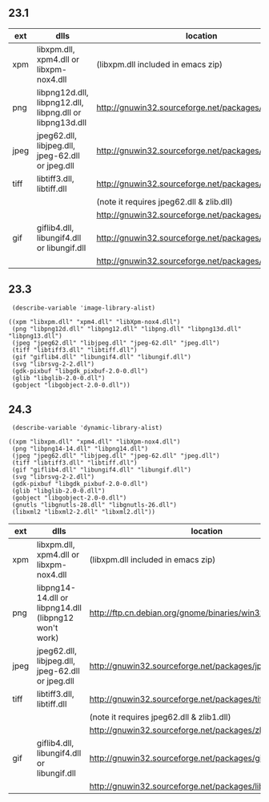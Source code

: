 ## 23.1

| ext  | dlls                                                     | location                                              |
|------|----------------------------------------------------------|-------------------------------------------------------|
| xpm  | libxpm.dll, xpm4.dll or libxpm-nox4.dll                  | (libxpm.dll included in emacs zip)                    |
| png  | libpng12d.dll, libpng12.dll, libpng.dll or libpng13d.dll | http://gnuwin32.sourceforge.net/packages/libpng.htm   |
| jpeg | jpeg62.dll, libjpeg.dll, jpeg-62.dll or jpeg.dll         | http://gnuwin32.sourceforge.net/packages/jpeg.htm     |
| tiff | libtiff3.dll, libtiff.dll                                | http://gnuwin32.sourceforge.net/packages/tiff.htm     |
|      |                                                          | (note it requires jpeg62.dll & zlib.dll)              |
|      |                                                          | http://gnuwin32.sourceforge.net/packages/zlib.htm     |
| gif  | giflib4.dll, libungif4.dll or libungif.dll               | http://gnuwin32.sourceforge.net/packages/giflib.htm   |
|      |                                                          | http://gnuwin32.sourceforge.net/packages/libungif.htm |

## 23.3

```elisp
 (describe-variable 'image-library-alist)
```

```elisp
((xpm "libxpm.dll" "xpm4.dll" "libXpm-nox4.dll")
 (png "libpng12d.dll" "libpng12.dll" "libpng.dll" "libpng13d.dll" "libpng13.dll")
 (jpeg "jpeg62.dll" "libjpeg.dll" "jpeg-62.dll" "jpeg.dll")
 (tiff "libtiff3.dll" "libtiff.dll")
 (gif "giflib4.dll" "libungif4.dll" "libungif.dll")
 (svg "librsvg-2-2.dll")
 (gdk-pixbuf "libgdk_pixbuf-2.0-0.dll")
 (glib "libglib-2.0-0.dll")
 (gobject "libgobject-2.0-0.dll"))
```

## 24.3

```elisp
 (describe-variable 'dynamic-library-alist)
```

```elisp
((xpm "libxpm.dll" "xpm4.dll" "libXpm-nox4.dll")
 (png "libpng14-14.dll" "libpng14.dll")
 (jpeg "jpeg62.dll" "libjpeg.dll" "jpeg-62.dll" "jpeg.dll")
 (tiff "libtiff3.dll" "libtiff.dll")
 (gif "giflib4.dll" "libungif4.dll" "libungif.dll")
 (svg "librsvg-2-2.dll")
 (gdk-pixbuf "libgdk_pixbuf-2.0-0.dll")
 (glib "libglib-2.0-0.dll")
 (gobject "libgobject-2.0-0.dll")
 (gnutls "libgnutls-28.dll" "libgnutls-26.dll")
 (libxml2 "libxml2-2.dll" "libxml2.dll"))
```

| ext  | dlls                                                  | location                                                    |
|------|-------------------------------------------------------|-------------------------------------------------------------|
| xpm  | libxpm.dll, xpm4.dll or libxpm-nox4.dll               | (libxpm.dll included in emacs zip)                          |
| png  | libpng14-14.dll or libpng14.dll (libpng12 won't work) | http://ftp.cn.debian.org/gnome/binaries/win32/dependencies/ |
| jpeg | jpeg62.dll, libjpeg.dll, jpeg-62.dll or jpeg.dll      | http://gnuwin32.sourceforge.net/packages/jpeg.htm           |
| tiff | libtiff3.dll, libtiff.dll                             | http://gnuwin32.sourceforge.net/packages/tiff.htm           |
|      |                                                       | (note it requires jpeg62.dll & zlib1.dll)                   |
|      |                                                       | http://gnuwin32.sourceforge.net/packages/zlib.htm           |
| gif  | giflib4.dll, libungif4.dll or libungif.dll            | http://gnuwin32.sourceforge.net/packages/giflib.htm         |
|      |                                                       | http://gnuwin32.sourceforge.net/packages/libungif.htm       |

